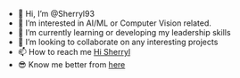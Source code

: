 - 👋 Hi, I’m @Sherryl93
- 👀 I’m interested in AI/ML or Computer Vision related.
- 🌱 I’m currently learning or developing my leadership skills
- 💞️ I’m looking to collaborate on any interesting projects
- 📫 How to reach me [Hi Sherryl](mailto:patrisia0593@gmail.com?subject=[HiSherryl])
- 😎 Know me better from [here](https://www.sherrylwen.com/?target=_blank)

<!---
Sherryl93/Sherryl93 is a ✨ special ✨ repository because its `README.md` (this file) appears on your GitHub profile.
You can click the Preview link to take a look at your changes.
--->
